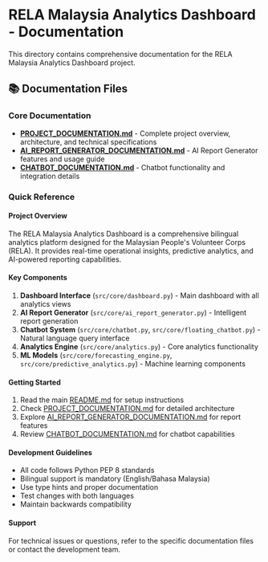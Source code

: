 # RELA Malaysia Analytics Dashboard - Documentation

This directory contains comprehensive documentation for the RELA Malaysia Analytics Dashboard project.

## 📚 Documentation Files

### Core Documentation

- **[PROJECT_DOCUMENTATION.md](PROJECT_DOCUMENTATION.md)** - Complete project overview, architecture, and technical specifications
- **[AI_REPORT_GENERATOR_DOCUMENTATION.md](AI_REPORT_GENERATOR_DOCUMENTATION.md)** - AI Report Generator features and usage guide
- **[CHATBOT_DOCUMENTATION.md](CHATBOT_DOCUMENTATION.md)** - Chatbot functionality and integration details

### Quick Reference

#### Project Overview

The RELA Malaysia Analytics Dashboard is a comprehensive bilingual analytics platform designed for the Malaysian People's Volunteer Corps (RELA). It provides real-time operational insights, predictive analytics, and AI-powered reporting capabilities.

#### Key Components

1. **Dashboard Interface** (`src/core/dashboard.py`) - Main dashboard with all analytics views
2. **AI Report Generator** (`src/core/ai_report_generator.py`) - Intelligent report generation
3. **Chatbot System** (`src/core/chatbot.py`, `src/core/floating_chatbot.py`) - Natural language query interface
4. **Analytics Engine** (`src/core/analytics.py`) - Core analytics functionality
5. **ML Models** (`src/core/forecasting_engine.py`, `src/core/predictive_analytics.py`) - Machine learning components

#### Getting Started

1. Read the main [README.md](../README.md) for setup instructions
2. Check [PROJECT_DOCUMENTATION.md](PROJECT_DOCUMENTATION.md) for detailed architecture
3. Explore [AI_REPORT_GENERATOR_DOCUMENTATION.md](AI_REPORT_GENERATOR_DOCUMENTATION.md) for report features
4. Review [CHATBOT_DOCUMENTATION.md](CHATBOT_DOCUMENTATION.md) for chatbot capabilities

#### Development Guidelines

- All code follows Python PEP 8 standards
- Bilingual support is mandatory (English/Bahasa Malaysia)
- Use type hints and proper documentation
- Test changes with both languages
- Maintain backwards compatibility

#### Support

For technical issues or questions, refer to the specific documentation files or contact the development team.
